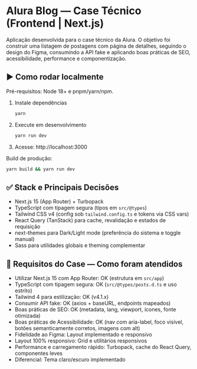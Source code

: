 # Alura Blog — Case Técnico (Frontend | Next.js)

Aplicação desenvolvida para o case técnico da Alura. O objetivo foi construir uma listagem de postagens com página de detalhes, seguindo o design do Figma, consumindo a API fake e aplicando boas práticas de SEO, acessibilidade, performance e componentização.

## ▶️ Como rodar localmente

Pré-requisitos: Node 18+ e pnpm/yarn/npm.

1. Instale dependências

   ```bash
   yarn
   ```

2. Execute em desenvolvimento

   ```bash
   yarn run dev
   ```

3. Acesse: http://localhost:3000

Build de produção:

```bash
yarn build && yarn run dev
```

## ✅ Stack e Principais Decisões

- Next.js 15 (App Router) + Turbopack
- TypeScript com tipagem segura (tipos em `src/@types`)
- Tailwind CSS v4 (config sob `tailwind.config.ts` e tokens via CSS vars)
- React Query (TanStack) para cache, revalidação e estados de requisição
- next-themes para Dark/Light mode (preferência do sistema e toggle manual)
- Sass para utilidades globais e theming complementar

## 🎯 Requisitos do Case — Como foram atendidos

- Utilizar Next.js 15 com App Router: OK (estrutura em `src/app`)
- TypeScript com tipagem segura: OK (`src/@types/posts.d.ts` e uso estrito)
- Tailwind 4 para estilização: OK (v4.1.x)
- Consumir API fake: OK (axios + baseURL, endpoints mapeados)
- Boas práticas de SEO: OK (metadata, lang, viewport, ícones, fonte otimizada)
- Boas práticas de Acessibilidade: OK (nav com aria-label, foco visível, botões semanticamente corretos, imagens com alt)
- Fidelidade ao Figma: Layout implementado e responsivo
- Layout 100% responsivo: Grid e utilitários responsivos
- Performance e carregamento rápido: Turbopack, cache do React Query, componentes leves
- Diferencial: Tema claro/escuro implementado
